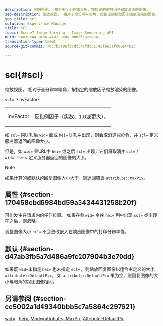 ```yaml
---
description: 缩放视图。 相对于全分辨率暗角，按指定的缩放因子缩放渲染的图像。
seo-description: 缩放视图。 相对于全分辨率暗角，按指定的缩放因子缩放渲染的图像。
seo-title: scl
solution: Experience Manager
title: scl
topic: Scene7 Image Serving - Image Rendering API
uuid: 04839c44-01b6-4fa2-9eda-bbb0f2822db4
translation-type: tm+mt
source-git-commit: 7bc7b3a86fbcdc57cfdc31745fae3afc06e44b15

---
```



# scl{#scl}

缩放视图。 相对于全分辨率暗角，按指定的缩放因子缩放渲染的图像。

`scl= *`invFactor`*`

<table id="simpletable_EFE352FA8EF14197B6934783A2883451"> 
 <tr class="strow"> 
  <td class="stentry"> <p><span class="codeph"> <span class="varname"> invFactor</span></span> </p></td> 
  <td class="stentry"> <p>反比例因子（实数、1.0或更大）。 </p></td> 
 </tr> 
</table>

如 `scl=` 果URL后 `wid=` 面或 `hei=` URL中出现，则会取消这些命令，并 `scl=` 定义服务器返回的图像大小。

但是，如 `wid=` 果URL中 `hei=` 或之后 `scl=` 出现，它们将取消并 `scl=` / `wid=``hei=` 定义服务器返回的图像的大小。

>[!NOTE]
>
>如果计算的或默认的回复图像大小大于，则返回错误 `attribute::MaxPix`。

## 属性 {#section-170458cbd6984bd59a3434431258b20f}

可能发生在请求内的任何位置。 如果在命 `wid=` 令序 `hei=` 列中出现 `scl=` 或出现在之后，则忽略。

调整图像大小 `scl=` 不会更改嵌入在响应图像中的打印分辨率值。

## 默认 {#section-d47ab3fb5a7d486a9fc207904b3e70dd}

如果既 `wid=`未指定 `hei=` 也未指定 `scl=` ，则缩放回复图像以适合由定义的大小 `attribute::DefaultPix`。 如 `attribute::DefaultPix` 果为空，则回复图像的大小与暗角的视图图像相同。

## 另请参阅 {#section-cc5002a1d49340bbb5c7a5864c297621}

[wid=](../../../../../ir-api/http-protocol/image-rendering-api-ref/c-ir-http-protocol-ref/c-ir-http-protocol-command-reference/r-ir-wid.md#reference-b7e691b0624941168c94b2749ae233ec) , [hei=](../../../../../ir-api/http-protocol/image-rendering-api-ref/c-ir-http-protocol-ref/c-ir-http-protocol-command-reference/r-ir-hei.md#reference-1c08f60365a94417a39867c09cac5478), [Mode=attribute:::MaxPix](../../../../../ir-api/http-protocol/image-rendering-api-ref/c-ir-http-protocol-ref/c-ir-http-protocol-command-reference/r-ir-http-resmode.md#reference-851a5b636f8948cfb11456c9b7dab0d3), [](../../../../../ir-api/material-cat/image-rendering-api-ref/c-ir-material-catalog/c-ir-attributes-reference/r-ir-maxpix.md#reference-569f186bbc2840a6bd3cffa8ff3e7657)[Attribute::DefaultPix](../../../../../ir-api/material-cat/image-rendering-api-ref/c-ir-material-catalog/c-ir-attributes-reference/r-ir-defaultpix.md#reference-102c98f9b5d24d2aaaeb756653fb0e6f)
